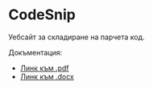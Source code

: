 # CodeSnip

Уебсайт за складиране на парчета код.

Докъментация:
* [Линк към .pdf](https://github.com/daangelov/CodeSnip/tree/master/docs/CodeSnip.pdf)
* [Линк към .docx](https://github.com/daangelov/CodeSnip/tree/master/docs/CodeSnip.docx)
